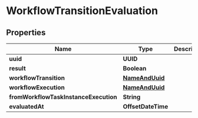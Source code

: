 

# WorkflowTransitionEvaluation


## Properties

Name | Type | Description | Notes
------------ | ------------- | ------------- | -------------
**uuid** | **UUID** |  |  [readonly]
**result** | **Boolean** |  | 
**workflowTransition** | [**NameAndUuid**](NameAndUuid.md) |  |  [readonly]
**workflowExecution** | [**NameAndUuid**](NameAndUuid.md) |  |  [readonly]
**fromWorkflowTaskInstanceExecution** | **String** |  |  [readonly]
**evaluatedAt** | **OffsetDateTime** |  |  [readonly]



